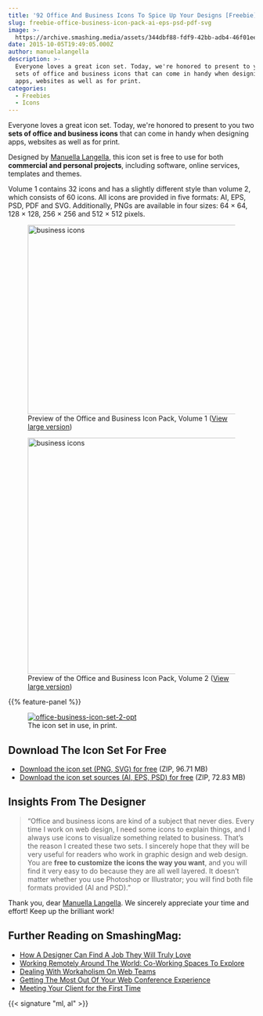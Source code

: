 ```yaml
---
title: '92 Office And Business Icons To Spice Up Your Designs [Freebie]'
slug: freebie-office-business-icon-pack-ai-eps-psd-pdf-svg
image: >-
  https://archive.smashing.media/assets/344dbf88-fdf9-42bb-adb4-46f01eedd629/c7a3679f-caf7-42fd-8df7-1431ac42ba44/office-business-icon-set-1-opt.jpg
date: 2015-10-05T19:49:05.000Z
author: manuelalangella
description: >-
  Everyone loves a great icon set. Today, we're honored to present to you two
  sets of office and business icons that can come in handy when designing
  apps, websites as well as for print.
categories:
  - Freebies
  - Icons
---
```

Everyone loves a great icon set. Today, we're honored to present to you two <strong>sets of office and business icons</strong> that can come in handy when designing apps, websites as well as for print.

Designed by <a href="https://www.manuelalangella.com">Manuella Langella</a>, this icon set is free to use for both <strong>commercial and personal projects</strong>, including software, online services, templates and themes.

Volume 1 contains 32 icons and has a slightly different style than volume 2, which consists of 60 icons. All icons are provided in five formats: AI, EPS, PSD, PDF and SVG. Additionally, PNGs are available in four sizes: 64 × 64, 128 × 128, 256 × 256 and 512 × 512 pixels.

<figure><a href="https://archive.smashing.media/assets/344dbf88-fdf9-42bb-adb4-46f01eedd629/52f02547-8bdd-437b-8f8d-7c378b43ae58/office-business-icon-set-3-opt.png"><img loading="lazy" decoding="async" class="alignnone" src="https://archive.smashing.media/assets/344dbf88-fdf9-42bb-adb4-46f01eedd629/79dd1700-5065-478d-87a1-40d34f5d15ca/office-business-icon-set-3-opt-small.png" alt="business icons" width="500" height="386" /></a><figcaption>Preview of the Office and Business Icon Pack, Volume 1 (<a href="https://archive.smashing.media/assets/344dbf88-fdf9-42bb-adb4-46f01eedd629/79dd1700-5065-478d-87a1-40d34f5d15ca/office-business-icon-set-3-opt-small.png">View large version</a>)</figcaption></figure>

<figure><a href="https://archive.smashing.media/assets/344dbf88-fdf9-42bb-adb4-46f01eedd629/0b236299-63ea-4128-8373-7541665147c3/office-business-icon-set-4-opt-small.png"><img loading="lazy" decoding="async" class="alignnone" src="https://archive.smashing.media/assets/344dbf88-fdf9-42bb-adb4-46f01eedd629/0b236299-63ea-4128-8373-7541665147c3/office-business-icon-set-4-opt-small.png" alt="business icons" width="500" height="482" /></a><figcaption>Preview of the Office and Business Icon Pack, Volume 2 (<a href="https://archive.smashing.media/assets/344dbf88-fdf9-42bb-adb4-46f01eedd629/0b236299-63ea-4128-8373-7541665147c3/office-business-icon-set-4-opt-small.png">View large version</a>)</figcaption></figure>

{{% feature-panel %}}

<figure><a href="https://archive.smashing.media/assets/344dbf88-fdf9-42bb-adb4-46f01eedd629/d280f860-73a3-48d5-bf59-391dbced07d6/office-business-icon-set-2-opt.jpg"><img loading="lazy" decoding="async" src="https://archive.smashing.media/assets/344dbf88-fdf9-42bb-adb4-46f01eedd629/d280f860-73a3-48d5-bf59-391dbced07d6/office-business-icon-set-2-opt.jpg" alt="office-business-icon-set-2-opt" /></a><figcaption>The icon set in use, in print.</figcaption></figure>

## Download The Icon Set For Free

*   [Download the icon set (PNG, SVG) for free](https://smashingmagazine.com/provide/Freebies/office-business-icons.zip) (ZIP, 96.71 MB)
*   [Download the icon set sources (AI, EPS, PSD) for free](https://smashingmagazine.com/provide/Freebies/office-business-icons-sources.zip) (ZIP, 72.83 MB)

## Insights From The Designer

<blockquote>“Office and business icons are kind of a subject that never dies. Every time I work on web design, I need some icons to explain things, and I always use icons to visualize something related to business. That’s the reason I created these two sets. I sincerely hope that they will be very useful for readers who work in graphic design and web design. You are <strong>free to customize the icons the way you want</strong>, and you will find it very easy to do because they are all well layered. It doesn’t matter whether you use Photoshop or Illustrator; you will find both file formats provided (AI and PSD).”</blockquote>

Thank you, dear <a href="https://www.manuelalangella.com">Manuella Langella</a>. We sincerely appreciate your time and effort! Keep up the brilliant work!

## <span class="rh">Further Reading</span> on SmashingMag:

*   [How A Designer Can Find A Job They Will Truly Love](https://www.smashingmagazine.com/2014/11/designers-finding-jobs/)
*   [Working Remotely Around The World: Co-Working Spaces To Explore](https://www.smashingmagazine.com/2016/05/working-remotely-around-world-workspaces-explore/)
*   [Dealing With Workaholism On Web Teams](https://www.smashingmagazine.com/2014/01/dealing-with-workaholism-on-web-teams/)
*   [Getting The Most Out Of Your Web Conference Experience](https://www.smashingmagazine.com/2014/01/getting-the-most-out-of-your-web-conference-experience/)
*   [Meeting Your Client for the First Time](https://www.smashingmagazine.com/2010/04/meeting-client-first-time/)

{{< signature "ml, al" >}}

